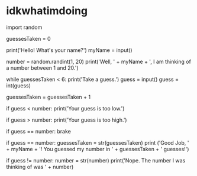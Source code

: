 # idkwhatimdoing 
import random

guessesTaken = 0

print('Hello! What's your name?')
myName = input()

number = random.randint(1, 20)
print('Well, ' + myName + ', I am thinking of a number between 1 and 20.')

while guessesTaken < 6:
  print('Take a guess.')
  guess = input()
  guess = int(guess)
  
  guessesTaken = guessesTaken + 1
  
  if guess < number:
    print('Your guess is too low.')
    
  if guess > number:
    print('Your guess is too high.')
   
  if guess == number:
    brake
    
if guess == number:
  guessesTaken = str(guessesTaken)
  print ('Good Job, ' + myName + '! You guessed my number in ' + guessesTaken + ' guesses!')
  
if guess != number:
  number = str(number)
  print('Nope. The number I was thinking of was ' + number)
